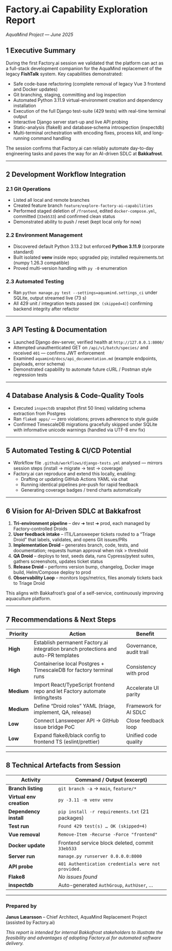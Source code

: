 # Factory.ai Capability Exploration Report  
_AquaMind Project — June 2025_

## 1  Executive Summary
During the first Factory.ai session we validated that the platform can act as a full-stack development companion for the AquaMind replacement of the legacy **FishTalk** system. Key capabilities demonstrated:

* Safe code-base refactoring (complete removal of legacy Vue 3 frontend and Docker updates)
* Git branching, staging, committing and log inspection
* Automated Python 3.11.9 virtual-environment creation and dependency installation
* Execution of the full Django test-suite (429 tests) with real-time terminal output
* Interactive Django server start-up and live API probing
* Static-analysis (flake8) and database‐schema introspection (inspectdb)
* Multi-terminal orchestration with encoding fixes, process kill, and long-running command handling

The session confirms that Factory.ai can reliably automate day-to-day engineering tasks and paves the way for an AI-driven SDLC at **Bakkafrost**.

---

## 2  Development Workflow Integration  
### 2.1 Git Operations  
* Listed all local and remote branches  
* Created feature branch `feature/explore-factory-ai-capabilities`  
* Performed staged deletion of `/frontend`, edited `docker-compose.yml`, committed (`33eb533`) and confirmed clean status  
* Demonstrated ability to push / reset (kept local only for now)

### 2.2 Environment Management  
* Discovered default Python 3.13.2 but enforced **Python 3.11.9** (corporate standard)  
* Built isolated **venv** inside repo; upgraded pip; installed requirements.txt (numpy 1.26.3 compatible)  
* Proved multi-version handling with `py -0` enumeration

### 2.3 Automated Testing  
* Ran `python manage.py test --settings=aquamind.settings_ci` under SQLite, output streamed live (73 s)  
* All 429 unit / integration tests passed (`OK (skipped=4)`) confirming backend integrity after refactor

---

## 3  API Testing & Documentation
* Launched Django dev-server, verified health at `http://127.0.0.1:8000/`  
* Attempted unauthenticated GET on `/api/v1/batch/species/` and received `401` — confirms JWT enforcement  
* Examined `aquamind/docs/api_documentation.md` (example endpoints, payloads, error schema)
* Demonstrated capability to automate future cURL / Postman style regression tests

---

## 4  Database Analysis & Code-Quality Tools
* Executed `inspectdb` snapshot (first 50 lines) validating schema extraction from Postgres
* Ran `flake8 apps/` — zero violations; proves adherence to style guide
* Confirmed TimescaleDB migrations gracefully skipped under SQLite with informative unicode warnings (handled via UTF-8 env fix)

---

## 5  Automated Testing & CI/CD Potential
* Workflow file `.github/workflows/django-tests.yml` analysed — mirrors session steps (install → migrate → test → coverage)  
* Factory.ai can reproduce and extend this locally, enabling:
  - Drafting or updating GitHub Actions YAML via chat
  - Running identical pipelines pre-push for rapid feedback
  - Generating coverage badges / trend charts automatically

---

## 6  Vision for AI-Driven SDLC at Bakkafrost
1. **Tri-environment pipeline** – dev ➜ test ➜ prod, each managed by Factory-controlled Droids  
2. **User feedback intake** – ITIL/Lansweeper tickets routed to a “Triage Droid” that labels, validates, and opens Git issues/PRs  
3. **Implementation Droid** – generates branch, code, tests, and documentation; requests human approval when risk > threshold  
4. **QA Droid** – deploys to test, seeds data, runs Cypress/pytest suites, gathers screenshots, updates ticket status  
5. **Release Droid** – performs version bump, changelog, Docker image build, Helm/Compose deploy to prod  
6. **Observability Loop** – monitors logs/metrics, files anomaly tickets back to Triage Droid

This aligns with Bakkafrost’s goal of a self-service, continuously improving aquaculture platform.

---

## 7  Recommendations & Next Steps
| Priority | Action | Benefit |
|----------|--------|---------|
| **High** | Establish permanent Factory.ai integration branch protections and auto-PR templates | Governance, audit trail |
| **High** | Containerise local Postgres + TimescaleDB for factory terminal runs | Consistency with prod |
| **Medium** | Import React/TypeScript frontend repo and let Factory automate linting/tests | Accelerate UI parity |
| **Medium** | Define “Droid roles” YAML (triage, implement, QA, release) | Framework for AI SDLC |
| **Low** | Connect Lansweeper API → GitHub issue bridge PoC | Close feedback loop |
| **Low** | Expand flake8/black config to frontend TS (eslint/prettier) | Unified code quality |

---

## 8  Technical Artefacts from Session

| Activity | Command / Output (excerpt) |
|----------|---------------------------|
| **Branch listing** | `git branch -a` → `main`, `feature/*` |
| **Virtual env creation** | `py -3.11 -m venv venv` |
| **Dependency install** | `pip install -r requirements.txt` (21 packages) |
| **Test run** | `Found 429 test(s) … OK (skipped=4)` |
| **Vue removal** | `Remove-Item -Recurse -Force "frontend"` |
| **Docker update** | Frontend service block deleted, commit `33eb533` |
| **Server run** | `manage.py runserver 0.0.0.0:8000` |
| **API probe** | `401 Authentication credentials were not provided.` |
| **Flake8** | _No issues found_ |
| **inspectdb** | Auto-generated `AuthGroup`, `AuthUser`, … |

---

### Prepared by  
**Janus Læarsson** – Chief Architect, AquaMind Replacement Project  
(assisted by Factory.ai)  

_This report is intended for internal Bakkafrost stakeholders to illustrate the feasibility and advantages of adopting Factory.ai for automated software delivery._  
